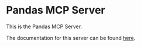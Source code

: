 # Pandas MCP Server

This is the Pandas MCP Server.

The documentation for this server can be found [here](../../../../mcp_servers_documentation/PANDAS_MCP_SERVER).

